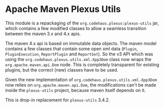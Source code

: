 <!---
 Licensed to the Apache Software Foundation (ASF) under one or more
 contributor license agreements.  See the NOTICE file distributed with
 this work for additional information regarding copyright ownership.
 The ASF licenses this file to You under the Apache License, Version 2.0
 (the "License"); you may not use this file except in compliance with
 the License.  You may obtain a copy of the License at

      http://www.apache.org/licenses/LICENSE-2.0

 Unless required by applicable law or agreed to in writing, software
 distributed under the License is distributed on an "AS IS" BASIS,
 WITHOUT WARRANTIES OR CONDITIONS OF ANY KIND, either express or implied.
 See the License for the specific language governing permissions and
 limitations under the License.
-->
Apache Maven Plexus Utils
=========================

This module is a repackaging of the `org.codehaus.plexus:plexus-utils` jar, which contains a few modified classes to allow a seamless transition between the maven 3.x and 4.x apis.

The maven 4.x api is based on immutable data objects. The maven model contains a few classes that contain some open xml data (`Plugin`, `PluginExecution`, `ReportPlugin` and `ReportSet`). So the v3 API which was using the `org.codehaus.plexus.utils.xml.Xpp3Dom` class now wraps the `org.apache.maven.api.Dom` node.  This is completely transparent for existing plugins, but the correct (new) classes have to be used.

Given the new implementation of `org.codehaus.plexus.utils.xml.Xpp3Dom` now relies on `org.apache.maven.api.Dom`, the modifications can't be made inside the `plexus-utils` project, because maven itself depends on it.

This is drop-in replacement for `plexus-utils` 3.4.2.

